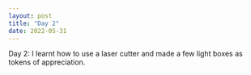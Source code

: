 ```yaml
---
layout: post
title: "Day 2"
date: 2022-05-31
---
```

Day 2: I learnt how to use a laser cutter and made a few light boxes as tokens of appreciation. 